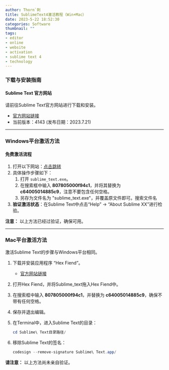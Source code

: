 ```yaml
---
author: Thorn`刺
title: SublimeText4激活教程（Win+Mac）
date: 2023-5-22 18:52:30
categories: Software
thumbnail: ""
tags:
- editor
- online
- website
- activation
- sublime text 4
- technology
---
```


### 下载与安装指南

#### Sublime Text 官方网站

请前往Sublime Text官方网站进行下载和安装。

- [官方网站链接](https://www.sublimetext.com/)
- 当前版本：4143 (发布日期：2023.7.21)

------

### Windows平台激活方法

#### 免费激活流程

1. 打开以下网站：[点击跳转](https://www.hexed.it/)
2. 具体操作步骤如下：
   1. 打开 `sublime_text.exe`。
   2. 在搜索框中输入 **807805000f94c1**，并将其替换为 **c64005014885c9**，注意不要包含任何空格。 
   3. 另存为文件名为 "sublime_text.exe"，并覆盖原文件即可。搜索文件名
3. **验证激活状态**：在Sublime Text中点击“Help” -> “About Sublime XX”进行检验。

**注意：** 以上方法已经过验证，确保可用。

------

### Mac平台激活方法

激活Sublime Text的步骤与Windows平台相同。

1. 下载并安装应用程序 “Hex Fiend”。

   - [官方网站链接](https://hexfiend.com/)

2. 打开Hex Fiend，并将Sublime_text拖入Hex Fiend中。

3. 在搜索框中输入 **807805000f94c1**，并替换为 **c64005014885c9**，确保不带有任何空格。

4. 保存并退出编辑。

5. 在Terminal中，进入Sublime Text的目录：

   ```powershell
   cd Sublime\ Text目录路径/
   ```

6. 移除Sublime Text的签名：

   ```powershell
   codesign --remove-signature Sublime\ Text.app/
   ```

**请注意：** 以上方法尚未亲自验证。